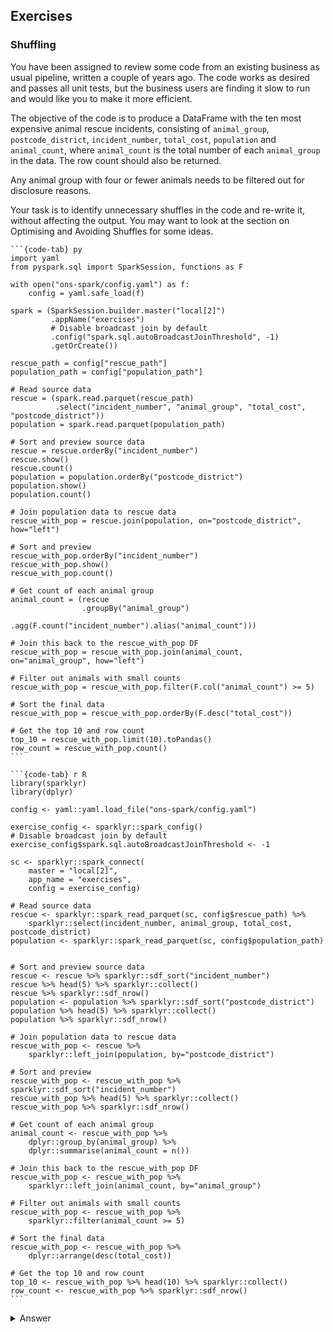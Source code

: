 ## Exercises

### Shuffling

You have been assigned to review some code from an existing business as usual pipeline, written a couple of years ago. The code works as desired and passes all unit tests, but the business users are finding it slow to run and would like you to make it more efficient.

The objective of the code is to produce a DataFrame with the ten most expensive animal rescue incidents, consisting of `animal_group`, `postcode_district`, `incident_number`, `total_cost`, `population` and `animal_count`, where `animal_count` is the total number of each `animal_group` in the data. The row count should also be returned.

Any animal group with four or fewer animals needs to be filtered out for disclosure reasons.

Your task is to identify unnecessary shuffles in the code and re-write it, without affecting the output. You may want to look at the section on Optimising and Avoiding Shuffles for some ideas.

````{tabs}
```{code-tab} py
import yaml
from pyspark.sql import SparkSession, functions as F

with open("ons-spark/config.yaml") as f:
    config = yaml.safe_load(f)
    
spark = (SparkSession.builder.master("local[2]")
         .appName("exercises")
         # Disable broadcast join by default
         .config("spark.sql.autoBroadcastJoinThreshold", -1)
         .getOrCreate())

rescue_path = config["rescue_path"]
population_path = config["population_path"]

# Read source data
rescue = (spark.read.parquet(rescue_path)
          .select("incident_number", "animal_group", "total_cost", "postcode_district"))
population = spark.read.parquet(population_path)

# Sort and preview source data
rescue = rescue.orderBy("incident_number")
rescue.show()
rescue.count()
population = population.orderBy("postcode_district")
population.show()
population.count()

# Join population data to rescue data
rescue_with_pop = rescue.join(population, on="postcode_district", how="left")

# Sort and preview
rescue_with_pop.orderBy("incident_number")
rescue_with_pop.show()
rescue_with_pop.count()

# Get count of each animal group
animal_count = (rescue
                .groupBy("animal_group")
                .agg(F.count("incident_number").alias("animal_count")))

# Join this back to the rescue_with_pop DF
rescue_with_pop = rescue_with_pop.join(animal_count, on="animal_group", how="left")

# Filter out animals with small counts
rescue_with_pop = rescue_with_pop.filter(F.col("animal_count") >= 5)

# Sort the final data
rescue_with_pop = rescue_with_pop.orderBy(F.desc("total_cost"))

# Get the top 10 and row count
top_10 = rescue_with_pop.limit(10).toPandas()
row_count = rescue_with_pop.count()
```

```{code-tab} r R
library(sparklyr)
library(dplyr)

config <- yaml::yaml.load_file("ons-spark/config.yaml")

exercise_config <- sparklyr::spark_config()
# Disable broadcast join by default
exercise_config$spark.sql.autoBroadcastJoinThreshold <- -1

sc <- sparklyr::spark_connect(
    master = "local[2]",
    app_name = "exercises",
    config = exercise_config)

# Read source data
rescue <- sparklyr::spark_read_parquet(sc, config$rescue_path) %>%
    sparklyr::select(incident_number, animal_group, total_cost, postcode_district)
population <- sparklyr::spark_read_parquet(sc, config$population_path)


# Sort and preview source data
rescue <- rescue %>% sparklyr::sdf_sort("incident_number")
rescue %>% head(5) %>% sparklyr::collect()
rescue %>% sparklyr::sdf_nrow()
population <- population %>% sparklyr::sdf_sort("postcode_district")
population %>% head(5) %>% sparklyr::collect()
population %>% sparklyr::sdf_nrow()

# Join population data to rescue data
rescue_with_pop <- rescue %>%
    sparklyr::left_join(population, by="postcode_district")

# Sort and preview
rescue_with_pop <- rescue_with_pop %>% sparklyr::sdf_sort("incident_number")
rescue_with_pop %>% head(5) %>% sparklyr::collect()
rescue_with_pop %>% sparklyr::sdf_nrow()

# Get count of each animal group
animal_count <- rescue_with_pop %>%
    dplyr::group_by(animal_group) %>%
    dplyr::summarise(animal_count = n())

# Join this back to the rescue_with_pop DF
rescue_with_pop <- rescue_with_pop %>%
    sparklyr::left_join(animal_count, by="animal_group")

# Filter out animals with small counts
rescue_with_pop <- rescue_with_pop %>%
    sparklyr::filter(animal_count >= 5)

# Sort the final data
rescue_with_pop <- rescue_with_pop %>%
    dplyr::arrange(desc(total_cost))

# Get the top 10 and row count
top_10 <- rescue_with_pop %>% head(10) %>% sparklyr::collect()
row_count <- rescue_with_pop %>% sparklyr::sdf_nrow()
```
````
<details>
<summary>Answer</summary>

Using the ideas from the Optimising and Avoiding Shuffle chapter, we can:
- Minimise actions: many of the `.show()`/`head(n) %>% collect` and `.count()`/`sdf_nrow()` actions are not needed. Just keep the ones at the end.
- Caching: The two actions at the end are needed, so to avoid full recalculation of the DF, use a cache.
- Broadcast join: Change the join from a sort merge join to a broadcast join. Here the broadcast is forced with the hint `F.broadcast()`/`sdf_broadcast()`, but you could also turn on automatic broadcasting by setting the `spark.sql.autoBroadcastJoinThreshold` in the config, or removing it altogether to use the default.
- Avoid unnecessary sorting: Many of the sorts are not needed; remove all apart from the last one.
- Window functions: Change the group by and join to use a window function.

The code is now much shorter and neater, and will run much faster. Here we have chained operations together; this will not affect the efficiency of the code, but does make it easier to read.

You could eliminate the need for Spark altogether and just use pandas or base R/dplyr, providing that the source data is small enough.

````{tabs}
```{code-tab} py
import yaml
from pyspark.sql import SparkSession, functions as F
from pyspark.sql.window import Window

with open("ons-spark/config.yaml") as f:
    config = yaml.safe_load(f)
    
spark = (SparkSession.builder.master("local[2]")
         .appName("exercises")
         # Disable broadcast join by default
         .config("spark.sql.autoBroadcastJoinThreshold", -1)
         .getOrCreate())

rescue_path = config["rescue_path"]
population_path = config["population_path"]

# Read source data
rescue = (spark.read.parquet(rescue_path)
          .select("incident_number", "animal_group", "total_cost", "postcode_district"))
population = spark.read.parquet(population_path)

rescue_with_pop = (
    rescue
    # Join population data to rescue data, using a broadcast join
    .join(F.broadcast(population), on="postcode_district", how="left")

    # Use a window function to get the count of each animal group
    .withColumn("animal_count",
                F.count("incident_number")
                .over(Window.partitionBy("animal_group")))

    # Filter out animals with small counts
    .filter(F.col("animal_count") >= 5)

    # Sort the final data and cache
    .orderBy(F.desc("total_cost")).cache()
)

# Get row_count first to fill the cache, then top 10
row_count = rescue_with_pop.count()
top_10 = rescue_with_pop.limit(10).toPandas()
```

```{code-tab} r R
library(sparklyr)
library(dplyr)

config <- yaml::yaml.load_file("ons-spark/config.yaml")

exercise_config <- sparklyr::spark_config()
# Disable broadcast join by default
exercise_config$spark.sql.autoBroadcastJoinThreshold <- -1

sc <- sparklyr::spark_connect(
    master = "local[2]",
    app_name = "exercises",
    config = exercise_config)

# Read source data
rescue <- sparklyr::spark_read_parquet(sc, config$rescue_path) %>%
    sparklyr::select(incident_number, animal_group, total_cost, postcode_district)
population <- sparklyr::spark_read_parquet(sc, config$population_path)

rescue_with_pop <- rescue %>%
    # Join population data to rescue data, using a broadcast join
    sparklyr::left_join(sparklyr::sdf_broadcast(population), by="postcode_district") %>%
    
    # Use a window function to get the count of each animal group
    dplyr::group_by(animal_group) %>%
    sparklyr::mutate(animal_count = n()) %>%
    dplyr::ungroup() %>%

    # Filter out animals with small counts
    sparklyr::filter(animal_count >= 5) %>%

    # Sort the final data
    dplyr::arrange(desc(total_cost))

# Register and cache
rescue_with_pop <- sparklyr::sdf_register(rescue_with_pop, "rescue_with_pop")
sparklyr::tbl_cache(sc, "rescue_with_pop", force=TRUE)

# Get the top 10 and row count
top_10 <- rescue_with_pop %>% head(10) %>% sparklyr::collect()
row_count <- rescue_with_pop %>% sparklyr::sdf_nrow()
```
````
</details>